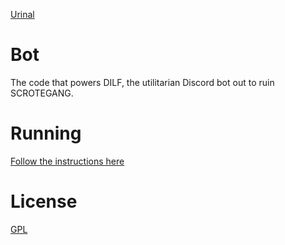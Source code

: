 [Urinal](/.github/urinal.png)

# Bot

The code that powers DILF, the utilitarian Discord bot out to ruin SCROTEGANG.

# Running

[Follow the instructions here](https://www.samhsa.gov/find-help/national-helpline)

# License

[GPL](LICENSE)